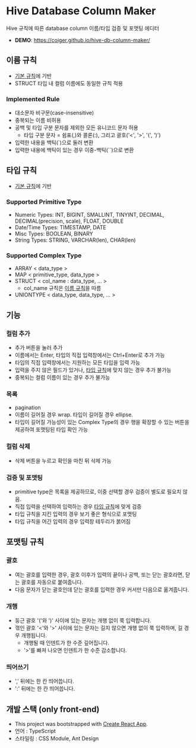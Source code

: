 # Hive Database Column Maker
Hive 규칙에 따른 database column 이름/타입 검증 및 포맷팅 에디터  
- **DEMO**: https://coiger.github.io/hive-db-column-maker/

## 이름 규칙
- [기본 규칙](https://cwiki.apache.org/confluence/display/hive/languagemanual+ddl#LanguageManualDDL-RulesforColumnNames:~:text=result%20in%20error.-,Alter,-Column)에 기반
- STRUCT 타입 내 컬럼 이름에도 동일한 규칙 적용

### Implemented Rule
- 대소문자 비구문(case-insensitive)
- 중복되는 이름 비허용
- 공백 및 타입 구분 문자를 제외한 모든 유니코드 문자 허용
    - 타입 구분 문자 = 쉼표(,)와 콜론(:), 그리고 괄호('<', '>', '(', ')')
- 입력한 내용을 백틱(`)으로 둘러 변환
- 입력한 내용에 백틱이 있는 경우 이중-백틱(``)으로 변환

## 타입 규칙
- [기본 규칙](https://cwiki.apache.org/confluence/display/hive/languagemanual+ddl#LanguageManualDDL-CreateTable)에 기반

### Supported Primitive Type
- Numeric Types: INT, BIGINT, SMALLINT, TINYINT, DECIMAL, DECIMAL(precision, scale), FLOAT, DOUBLE
- Date/Time Types: TIMESTAMP, DATE
- Misc Types: BOOLEAN, BINARY
- String Types: STRING, VARCHAR(len), CHAR(len)

### Supported Complex Type
- ARRAY < data_type >
- MAP < primitive_type, data_type >
- STRUCT < col_name : data_type, ... >
    - col_name 규칙은 [이름 규칙](#이름-규칙)을 따름
- UNIONTYPE < data_type, data_type, ... >

## 기능
### 컬럼 추가
- 추가 버튼을 눌러 추가
- 이름에서는 Enter, 타입의 직접 입력창에서는 Ctrl+Enter로 추가 가능
- 타입의 직접 입력창에서는 지원하는 모든 타입을 입력 가능
- 입력을 주지 않은 필드가 있거나, [타입 규칙](#%ED%83%80%EC%9E%85-%EA%B7%9C%EC%B9%99)에 맞지 않는 경우 추가 불가능
- 중복되는 컬럼 이름이 있는 경우 추가 불가능

### 목록
- pagination
- 이름이 길어질 경우 wrap. 타입이 길어질 경우 ellipse.
- 타입이 길어질 가능성이 있는 Complex Type의 경우 행을 확장할 수 있는 버튼을 제공하여 포맷팅된 타입 확인 가능

### 컬럼 삭제
- 삭제 버튼을 누르고 확인을 마친 뒤 삭제 가능

### 검증 및 포맷팅
- primitive type은 목록을 제공하므로, 이중 선택할 경우 검증이 별도로 필요치 않음.
- 직접 입력을 선택하여 입력하는 경우 [타입 규칙](#%ED%83%80%EC%9E%85-%EA%B7%9C%EC%B9%99)에 맞게 검증
- 타입 규칙을 지킨 입력의 경우 보기 좋은 형식으로 포맷팅
- 타입 규칙을 어긴 입력의 경우 입력창 테두리가 붉어짐

## 포맷팅 규칙
### 괄호
- 여는 괄호를 입력한 경우, 괄호 이후가 입력의 끝이나 공백, 또는 닫는 괄호라면, 닫는 괄호를 자동으로 붙여줍니다.
- 다음 문자가 닫는 괄호인데 닫는 괄호를 입력한 경우 커서만 다음으로 옮겨줍니다.

### 개행
- 둥근 괄호 '('와 ')' 사이에 있는 문자는 개행 없이 쭉 입력합니다.
- 꺾인 괄호 '<'와 '>' 사이에 있는 문자는 길지 않으면 개행 없이 쭉 입력하며, 길 경우 개행됩니다.
    - 개행될 때 인덴트가 한 수준 깊어집니다.
    - '>'를 빠져 나오면 인덴트가 한 수준 감소합니다.

### 띄어쓰기
- ',' 뒤에는 한 칸 띄어씁니다.
- ':' 뒤에는 한 칸 띄어씁니다.

## 개발 스택 (only front-end)
- This project was bootstrapped with [Create React App](https://github.com/facebook/create-react-app).
- 언어 : TypeScript
- 스타일링 : CSS Module, Ant Design

